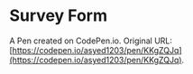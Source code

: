 # Survey Form

A Pen created on CodePen.io. Original URL: [https://codepen.io/asyed1203/pen/KKgZQJq](https://codepen.io/asyed1203/pen/KKgZQJq).


